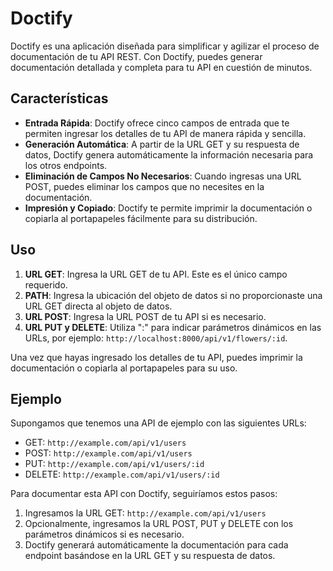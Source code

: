 # Doctify

Doctify es una aplicación diseñada para simplificar y agilizar el proceso de documentación de tu API REST. Con Doctify, puedes generar documentación detallada y completa para tu API en cuestión de minutos.

## Características

- **Entrada Rápida**: Doctify ofrece cinco campos de entrada que te permiten ingresar los detalles de tu API de manera rápida y sencilla.
- **Generación Automática**: A partir de la URL GET y su respuesta de datos, Doctify genera automáticamente la información necesaria para los otros endpoints.
- **Eliminación de Campos No Necesarios**: Cuando ingresas una URL POST, puedes eliminar los campos que no necesites en la documentación.
- **Impresión y Copiado**: Doctify te permite imprimir la documentación o copiarla al portapapeles fácilmente para su distribución.

## Uso

1. **URL GET**: Ingresa la URL GET de tu API. Este es el único campo requerido.
2. **PATH**: Ingresa la ubicación del objeto de datos si no proporcionaste una URL GET directa al objeto de datos.
3. **URL POST**: Ingresa la URL POST de tu API si es necesario.
4. **URL PUT y DELETE**: Utiliza ":" para indicar parámetros dinámicos en las URLs, por ejemplo: `http://localhost:8000/api/v1/flowers/:id`.

Una vez que hayas ingresado los detalles de tu API, puedes imprimir la documentación o copiarla al portapapeles para su uso.

## Ejemplo

Supongamos que tenemos una API de ejemplo con las siguientes URLs:

- GET: `http://example.com/api/v1/users`
- POST: `http://example.com/api/v1/users`
- PUT: `http://example.com/api/v1/users/:id`
- DELETE: `http://example.com/api/v1/users/:id`

Para documentar esta API con Doctify, seguiríamos estos pasos:

1. Ingresamos la URL GET: `http://example.com/api/v1/users`
2. Opcionalmente, ingresamos la URL POST, PUT y DELETE con los parámetros dinámicos si es necesario.
3. Doctify generará automáticamente la documentación para cada endpoint basándose en la URL GET y su respuesta de datos.
